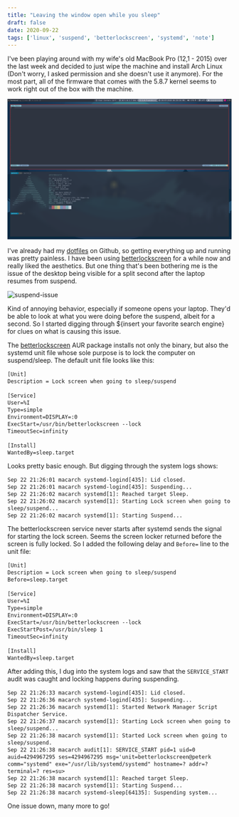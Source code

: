 ```yaml
---
title: "Leaving the window open while you sleep"
draft: false
date: 2020-09-22
tags: ['linux', 'suspend', 'betterlockscreen', 'systemd', 'note']
---
```


I've been playing around with my wife's old MacBook Pro (12,1 - 2015) over the
last week and decided to just wipe the machine and install Arch Linux (Don't
worry, I asked permission and she doesn't use it anymore). For the
most part, all of the firmware that comes with the 5.8.7 kernel seems to work
right out of the box with the machine.

![i3-desktop](img/macarch-desktop.png)

I've already had my [dotfiles](https://github.com/kaypeter87/Dotfiles_i3) on
Github, so getting everything up and running was pretty painless. I have been
using [betterlockscreen](https://github.com/pavanjadhaw/betterlockscreen) for a
while now and really liked the aesthetics. But one thing that's been bothering me is
the issue of the desktop being visible for a split second after the laptop
resumes from suspend.

![suspend-issue](img/suspendgif.gif)

Kind of annoying behavior, especially if someone opens your laptop. They'd be
able to look at what you were doing before the suspend, albeit for a second. So I started digging
through ${insert your favorite search engine} for clues on what is causing this
issue.

The [betterlockscreen](https://github.com/pavanjadhaw/betterlockscreen) AUR package installs not only the binary, but also the
systemd unit file whose sole purpose is to lock the computer on suspend/sleep.
The default unit file looks like this:

```
[Unit]
Description = Lock screen when going to sleep/suspend

[Service]
User=%I
Type=simple
Environment=DISPLAY=:0
ExecStart=/usr/bin/betterlockscreen --lock
TimeoutSec=infinity

[Install]
WantedBy=sleep.target
```

Looks pretty basic enough. But digging through the system logs shows:

```
Sep 22 21:26:01 macarch systemd-logind[435]: Lid closed.
Sep 22 21:26:01 macarch systemd-logind[435]: Suspending...
Sep 22 21:26:02 macarch systemd[1]: Reached target Sleep.
Sep 22 21:26:02 macarch systemd[1]: Starting Lock screen when going to sleep/suspend...
Sep 22 21:26:02 macarch systemd[1]: Starting Suspend...
```

The betterlockscreen service never starts after systemd sends the signal for starting the lock
screen. Seems the screen locker returned before the screen is fully locked. So I
added the following delay and `Before=` line to the unit file:

```
[Unit]
Description = Lock screen when going to sleep/suspend
Before=sleep.target

[Service]
User=%I
Type=simple
Environment=DISPLAY=:0
ExecStart=/usr/bin/betterlockscreen --lock
ExecStartPost=/usr/bin/sleep 1
TimeoutSec=infinity

[Install]
WantedBy=sleep.target
```

After adding this, I dug into the system logs and saw that the `SERVICE_START` audit
was caught and locking happens during suspending.

```
Sep 22 21:26:33 macarch systemd-logind[435]: Lid closed.
Sep 22 21:26:36 macarch systemd-logind[435]: Suspending...
Sep 22 21:26:36 macarch systemd[1]: Started Network Manager Script Dispatcher Service.
Sep 22 21:26:37 macarch systemd[1]: Starting Lock screen when going to sleep/suspend...
Sep 22 21:26:38 macarch systemd[1]: Started Lock screen when going to sleep/suspend.
Sep 22 21:26:38 macarch audit[1]: SERVICE_START pid=1 uid=0 auid=4294967295 ses=4294967295 msg='unit=betterlockscreen@peterk comm="systemd" exe="/usr/lib/systemd/systemd" hostname=? addr=? terminal=? res=su>
Sep 22 21:26:38 macarch systemd[1]: Reached target Sleep.
Sep 22 21:26:38 macarch systemd[1]: Starting Suspend...
Sep 22 21:26:38 macarch systemd-sleep[64135]: Suspending system...
```

One issue down, many more to go!
